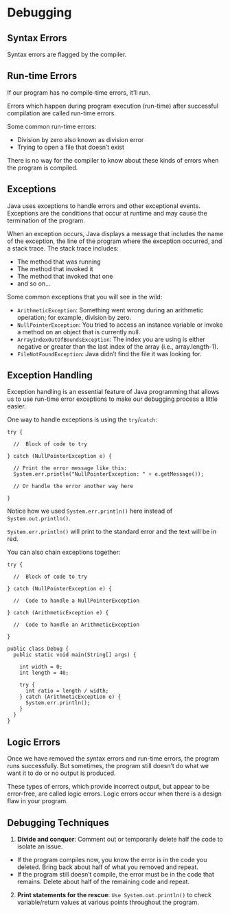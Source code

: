 # Debugging

## Syntax Errors

Syntax errors are flagged by the compiler.

## Run-time Errors

If our program has no compile-time errors, it’ll run. 

Errors which happen during program execution (run-time) after successful compilation are called run-time errors. 

Some common run-time errors:

* Division by zero also known as division error
* Trying to open a file that doesn’t exist

There is no way for the compiler to know about these kinds of errors when the program is compiled.

## Exceptions

Java uses exceptions to handle errors and other exceptional events. Exceptions are the conditions that occur at runtime and may cause the termination of the program.

When an exception occurs, Java displays a message that includes the name of the exception, the line of the program where the exception occurred, and a stack trace. The stack trace includes:

* The method that was running
* The method that invoked it
* The method that invoked that one
* and so on…

Some common exceptions that you will see in the wild:

* `ArithmeticException`: Something went wrong during an arithmetic operation; for example, division by zero.
* `NullPointerException`: You tried to access an instance variable or invoke a method on an object that is currently null.
* `ArrayIndexOutOfBoundsException`: The index you are using is either negative or greater than the last index of the array (i.e., array.length-1).
* `FileNotFoundException`: Java didn’t find the file it was looking for.

## Exception Handling

Exception handling is an essential feature of Java programming that allows us to use run-time error exceptions to make our debugging process a little easier.

One way to handle exceptions is using the `try`/`catch`:

```
try {
 
  //  Block of code to try
 
} catch (NullPointerException e) {
 
  // Print the error message like this:
  System.err.println("NullPointerException: " + e.getMessage());
 
  // Or handle the error another way here
 
}
```

Notice how we used `System.err.println()` here instead of `System.out.println()`. 

`System.err.println()` will print to the standard error and the text will be in red.

You can also chain exceptions together:

```
try {
 
  //  Block of code to try
 
} catch (NullPointerException e) {
 
  //  Code to handle a NullPointerException
 
} catch (ArithmeticException e) {
 
  //  Code to handle an ArithmeticException
 
}
```

```
public class Debug {
  public static void main(String[] args) {
    
    int width = 0;
    int length = 40;

    try {
      int ratio = length / width;
    } catch (ArithmeticException e) {
      System.err.println();
    }
  }
}
```

## Logic Errors

Once we have removed the syntax errors and run-time errors, the program runs successfully. But sometimes, the program still doesn’t do what we want it to do or no output is produced.

These types of errors, which provide incorrect output, but appear to be error-free, are called logic errors. Logic errors occur when there is a design flaw in your program.

## Debugging Techniques

1. **Divide and conquer**: Comment out or temporarily delete half the code to isolate an issue.

* If the program compiles now, you know the error is in the code you deleted. Bring back about half of what you removed and repeat.
* If the program still doesn’t compile, the error must be in the code that remains. Delete about half of the remaining code and repeat.

2. **Print statements for the rescue**: `Use System.out.println()` to check variable/return values at various points throughout the program.

